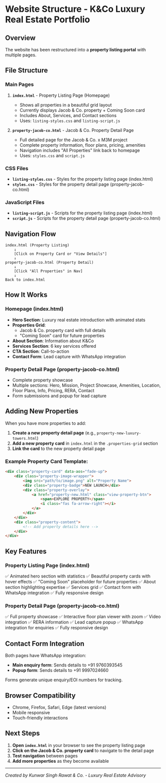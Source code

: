 # Website Structure - K&Co Luxury Real Estate Portfolio

## Overview
The website has been restructured into a **property listing portal** with multiple pages.

## File Structure

### Main Pages
1. **`index.html`** - Property Listing Page (Homepage)
   - Shows all properties in a beautiful grid layout
   - Currently displays Jacob & Co. property + Coming Soon card
   - Includes About, Services, and Contact sections
   - Uses: `listing-styles.css` and `listing-script.js`

2. **`property-jacob-co.html`** - Jacob & Co. Property Detail Page
   - Full detailed page for the Jacob & Co. x M3M project
   - Complete property information, floor plans, pricing, amenities
   - Navigation includes "All Properties" link back to homepage
   - Uses: `styles.css` and `script.js`

### CSS Files
- **`listing-styles.css`** - Styles for the property listing page (index.html)
- **`styles.css`** - Styles for the property detail page (property-jacob-co.html)

### JavaScript Files
- **`listing-script.js`** - Scripts for the property listing page (index.html)
- **`script.js`** - Scripts for the property detail page (property-jacob-co.html)

## Navigation Flow

```
index.html (Property Listing)
    ↓
    [Click on Property Card or "View Details"]
    ↓
property-jacob-co.html (Property Detail)
    ↓
    [Click "All Properties" in Nav]
    ↓
Back to index.html
```

## How It Works

### Homepage (index.html)
- **Hero Section**: Luxury real estate introduction with animated stats
- **Properties Grid**: 
  - Jacob & Co. property card with full details
  - "Coming Soon" card for future properties
- **About Section**: Information about K&Co
- **Services Section**: 6 key services offered
- **CTA Section**: Call-to-action
- **Contact Form**: Lead capture with WhatsApp integration

### Property Detail Page (property-jacob-co.html)
- Complete property showcase
- Multiple sections: Hero, Mission, Project Showcase, Amenities, Location, Floor Plans, Info, Pricing, RERA, Contact
- Form submissions and popup for lead capture

## Adding New Properties

When you have more properties to add:

1. **Create a new property detail page** (e.g., `property-new-luxury-towers.html`)
2. **Add a new property card** in `index.html` in the `.properties-grid` section
3. **Link the card** to the new property detail page

### Example Property Card Template:
```html
<div class="property-card" data-aos="fade-up">
    <div class="property-image-wrapper">
        <img src="path/to/image.png" alt="Property Name">
        <div class="property-badge">NEW LAUNCH</div>
        <div class="property-overlay">
            <a href="property-new.html" class="view-property-btn">
                <span>EXPLORE PROPERTY</span>
                <i class="fas fa-arrow-right"></i>
            </a>
        </div>
    </div>
    <div class="property-content">
        <!-- Add property details here -->
    </div>
</div>
```

## Key Features

### Property Listing Page (index.html)
✅ Animated hero section with statistics
✅ Beautiful property cards with hover effects
✅ "Coming Soon" placeholder for future properties
✅ About section highlighting expertise
✅ Services grid
✅ Contact form with WhatsApp integration
✅ Fully responsive design

### Property Detail Page (property-jacob-co.html)
✅ Full property showcase
✅ Interactive floor plan viewer with zoom
✅ Video integration
✅ RERA information
✅ Lead capture popup
✅ WhatsApp integration for enquiries
✅ Fully responsive design

## Contact Form Integration

Both pages have WhatsApp integration:
- **Main enquiry form**: Sends details to +91 9760393545
- **Popup form**: Sends details to +91 9997024660

Forms generate unique enquiry/EOI numbers for tracking.

## Browser Compatibility
- Chrome, Firefox, Safari, Edge (latest versions)
- Mobile responsive
- Touch-friendly interactions

## Next Steps

1. **Open `index.html`** in your browser to see the property listing page
2. **Click on the Jacob & Co. property card** to navigate to the detail page
3. **Test navigation** between pages
4. **Add more properties** as they become available

---

*Created by Kunwar Singh Rawat & Co. - Luxury Real Estate Advisory*

